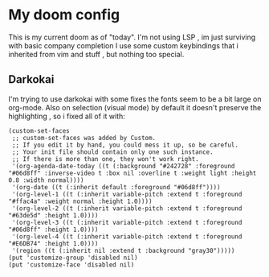 # My doom config

This is my current doom as of "today".
I'm not using LSP , im just surviving with basic company completion
I use some custom keybindings that i inherited from vim and stuff ,  but nothing too special.

## Darkokai
I'm trying to use darkokai with some fixes the fonts seem to be a bit large on org-mode.
Also on selection (visual mode) by default it doesn't preserve the highlighting , so i fixed all of it with:

``` emacs-lisp
(custom-set-faces
 ;; custom-set-faces was added by Custom.
 ;; If you edit it by hand, you could mess it up, so be careful.
 ;; Your init file should contain only one such instance.
 ;; If there is more than one, they won't work right.
 '(org-agenda-date-today ((t (:background "#242728" :foreground "#06d8ff" :inverse-video t :box nil :overline t :weight light :height 0.8 :width normal))))
 '(org-date ((t (:inherit default :foreground "#06d8ff"))))
 '(org-level-1 ((t (:inherit variable-pitch :extend t :foreground "#ffac4a" :weight normal :height 1.0))))
 '(org-level-2 ((t (:inherit variable-pitch :extend t :foreground "#63de5d" :height 1.0))))
 '(org-level-3 ((t (:inherit variable-pitch :extend t :foreground "#06d8ff" :height 1.0))))
 '(org-level-4 ((t (:inherit variable-pitch :extend t :foreground "#E6DB74" :height 1.0))))
 '(region ((t (:inherit nil :extend t :background "gray30")))))
(put 'customize-group 'disabled nil)
(put 'customize-face 'disabled nil)
```

